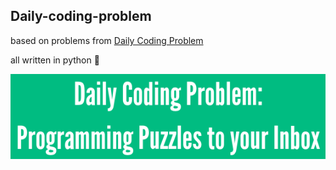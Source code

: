## Daily-coding-problem

based on problems from [Daily Coding Problem](https://www.dailycodingproblem.com/)

all written in python :snake:


![Daily coding problem img](/daily-coding-problem-programming-puzzles-inbox.png "Title")